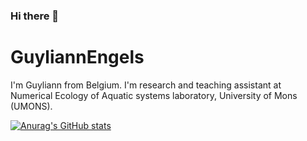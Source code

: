### Hi there 👋

<!--
**GuyliannEngels/GuyliannEngels** is a ✨ _special_ ✨ repository because its `README.md` (this file) appears on your GitHub profile.

Here are some ideas to get you started:

- 🔭 I’m currently working on ...
- 🌱 I’m currently learning ...
- 👯 I’m looking to collaborate on ...
- 🤔 I’m looking for help with ...
- 💬 Ask me about ...
- 📫 How to reach me: ...
- 😄 Pronouns: ...
- ⚡ Fun fact: ...
-->

# GuyliannEngels

I'm Guyliann from Belgium. I'm research and teaching assistant at Numerical Ecology of Aquatic systems laboratory, University of Mons (UMONS).

[![Anurag's GitHub stats](https://github-readme-stats.vercel.app/api?username=GuyliannEngels&show_icons=true&hide_border=false&title_color=3B1F94f&icon_color=FFE500&bg_color=09131B&text_color=ffffff&border_color=0c1a25)](https://github.com/anuraghazra/github-readme-stats)
